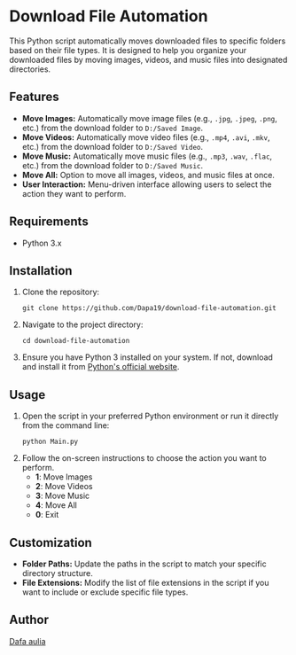 <!DOCTYPE html>
<html lang="en">
<head>
    <meta charset="UTF-8">
    <meta name="viewport" content="width=device-width, initial-scale=1.0">
</head>
<body>

<h1>Download File Automation</h1>

<p>This Python script automatically moves downloaded files to specific folders based on their file types. It is designed to help you organize your downloaded files by moving images, videos, and music files into designated directories.</p>

<h2>Features</h2>
<ul>
    <li><strong>Move Images:</strong> Automatically move image files (e.g., <code>.jpg</code>, <code>.jpeg</code>, <code>.png</code>, etc.) from the download folder to <code>D:/Saved Image</code>.</li>
    <li><strong>Move Videos:</strong> Automatically move video files (e.g., <code>.mp4</code>, <code>.avi</code>, <code>.mkv</code>, etc.) from the download folder to <code>D:/Saved Video</code>.</li>
    <li><strong>Move Music:</strong> Automatically move music files (e.g., <code>.mp3</code>, <code>.wav</code>, <code>.flac</code>, etc.) from the download folder to <code>D:/Saved Music</code>.</li>
    <li><strong>Move All:</strong> Option to move all images, videos, and music files at once.</li>
    <li><strong>User Interaction:</strong> Menu-driven interface allowing users to select the action they want to perform.</li>
</ul>

<h2>Requirements</h2>
<ul>
    <li>Python 3.x</li>
</ul>

<h2>Installation</h2>
<ol>
    <li>Clone the repository:
        <pre><code>git clone https://github.com/Dapa19/download-file-automation.git</code></pre>
    </li>
    <li>Navigate to the project directory:
        <pre><code>cd download-file-automation</code></pre>
    </li>
    <li>Ensure you have Python 3 installed on your system. If not, download and install it from <a href="https://www.python.org/" target="_blank">Python's official website</a>.</li>
</ol>

<h2>Usage</h2>
<ol>
    <li>Open the script in your preferred Python environment or run it directly from the command line:
        <pre><code>python Main.py</code></pre>
    </li>
    <li>Follow the on-screen instructions to choose the action you want to perform.
        <ul>
            <li><strong>1</strong>: Move Images</li>
            <li><strong>2</strong>: Move Videos</li>
            <li><strong>3</strong>: Move Music</li>
            <li><strong>4</strong>: Move All</li>
            <li><strong>0</strong>: Exit</li>
        </ul>
    </li>
</ol>

<h2>Customization</h2>
<ul>
    <li><strong>Folder Paths:</strong> Update the paths in the script to match your specific directory structure.</li>
    <li><strong>File Extensions:</strong> Modify the list of file extensions in the script if you want to include or exclude specific file types.</li>
</ul>

<h2>Author</h2>
<p><a href="https://github.com/Dapa19" target="_blank">Dafa aulia</a></p>

</body>
</html>
